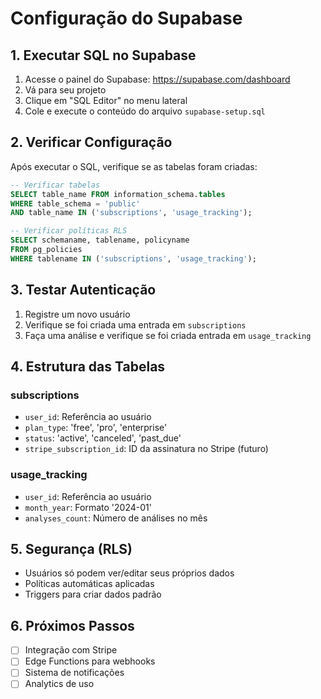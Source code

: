 # Configuração do Supabase

## 1. Executar SQL no Supabase

1. Acesse o painel do Supabase: https://supabase.com/dashboard
2. Vá para seu projeto
3. Clique em "SQL Editor" no menu lateral
4. Cole e execute o conteúdo do arquivo `supabase-setup.sql`

## 2. Verificar Configuração

Após executar o SQL, verifique se as tabelas foram criadas:

```sql
-- Verificar tabelas
SELECT table_name FROM information_schema.tables 
WHERE table_schema = 'public' 
AND table_name IN ('subscriptions', 'usage_tracking');

-- Verificar políticas RLS
SELECT schemaname, tablename, policyname 
FROM pg_policies 
WHERE tablename IN ('subscriptions', 'usage_tracking');
```

## 3. Testar Autenticação

1. Registre um novo usuário
2. Verifique se foi criada uma entrada em `subscriptions`
3. Faça uma análise e verifique se foi criada entrada em `usage_tracking`

## 4. Estrutura das Tabelas

### subscriptions
- `user_id`: Referência ao usuário
- `plan_type`: 'free', 'pro', 'enterprise'
- `status`: 'active', 'canceled', 'past_due'
- `stripe_subscription_id`: ID da assinatura no Stripe (futuro)

### usage_tracking
- `user_id`: Referência ao usuário
- `month_year`: Formato '2024-01'
- `analyses_count`: Número de análises no mês

## 5. Segurança (RLS)

- Usuários só podem ver/editar seus próprios dados
- Políticas automáticas aplicadas
- Triggers para criar dados padrão

## 6. Próximos Passos

- [ ] Integração com Stripe
- [ ] Edge Functions para webhooks
- [ ] Sistema de notificações
- [ ] Analytics de uso